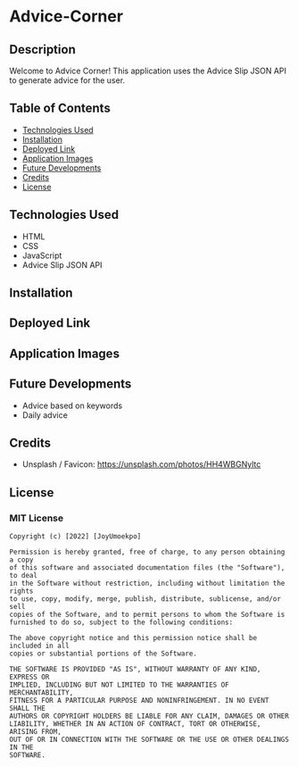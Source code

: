 # Advice-Corner

## Description
Welcome to Advice Corner! This application uses the Advice Slip JSON API to generate advice for the user.
## Table of Contents
* [Technologies Used](#technologies-used)
* [Installation](#installation)
* [Deployed Link](#deployed-link)
* [Application Images](#application-images)
* [Future Developments](#future-developments)
* [Credits](#credits)
* [License](#license)

## Technologies Used
* HTML
* CSS
* JavaScript
* Advice Slip JSON API

## Installation
## Deployed Link
## Application Images
## Future Developments
* Advice based on keywords
* Daily advice
## Credits
* Unsplash / Favicon: https://unsplash.com/photos/HH4WBGNyltc
## License
### MIT License

```
Copyright (c) [2022] [JoyUmoekpo]

Permission is hereby granted, free of charge, to any person obtaining a copy
of this software and associated documentation files (the "Software"), to deal
in the Software without restriction, including without limitation the rights
to use, copy, modify, merge, publish, distribute, sublicense, and/or sell
copies of the Software, and to permit persons to whom the Software is
furnished to do so, subject to the following conditions:

The above copyright notice and this permission notice shall be included in all
copies or substantial portions of the Software.

THE SOFTWARE IS PROVIDED "AS IS", WITHOUT WARRANTY OF ANY KIND, EXPRESS OR
IMPLIED, INCLUDING BUT NOT LIMITED TO THE WARRANTIES OF MERCHANTABILITY,
FITNESS FOR A PARTICULAR PURPOSE AND NONINFRINGEMENT. IN NO EVENT SHALL THE
AUTHORS OR COPYRIGHT HOLDERS BE LIABLE FOR ANY CLAIM, DAMAGES OR OTHER
LIABILITY, WHETHER IN AN ACTION OF CONTRACT, TORT OR OTHERWISE, ARISING FROM,
OUT OF OR IN CONNECTION WITH THE SOFTWARE OR THE USE OR OTHER DEALINGS IN THE
SOFTWARE.
```
